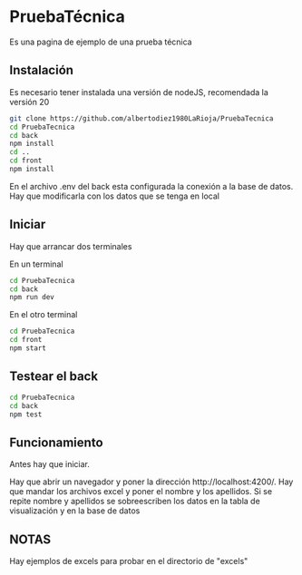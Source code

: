 # PruebaTécnica

Es una pagina de ejemplo de una prueba técnica

## Instalación


Es necesario tener instalada una versión de nodeJS, recomendada la versión 20

```bash
git clone https://github.com/albertodiez1980LaRioja/PruebaTecnica
cd PruebaTecnica
cd back
npm install
cd ..
cd front 
npm install
```

En el archivo .env del back esta configurada la conexión a la base de datos. Hay que modificarla con los datos que se tenga en local

## Iniciar

Hay que arrancar dos terminales

En un terminal

```bash
cd PruebaTecnica
cd back
npm run dev
```

En el otro terminal

```bash
cd PruebaTecnica
cd front
npm start
```



## Testear el back

```bash
cd PruebaTecnica
cd back
npm test
```

## Funcionamiento

Antes hay que iniciar.

Hay que abrir un navegador y poner la dirección http://localhost:4200/. Hay que mandar los archivos excel y poner el nombre y los apellidos.
Si se repite nombre y apellidos se sobreescriben los datos en la tabla de visualización y en la base de datos

## NOTAS

Hay ejemplos de excels para probar en el directorio de "excels"
